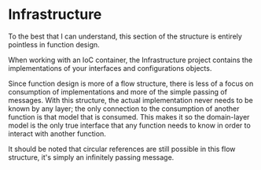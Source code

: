 # Infrastructure

To the best that I can understand, this section of the structure is entirely pointless in function design.

When working with an IoC container, the Infrastructure project contains the implementations of your interfaces and configurations objects.

Since function design is more of a flow structure, there is less of a focus on consumption of implementations and more of the simple passing of messages. With this structure, the actual implementation never needs to be known by any layer; the only connection to the consumption of another function is that model that is consumed.  This makes it so the domain-layer model is the only true interface that any function needs to know in order to interact with another function.

It should be noted that circular references are still possible in this flow structure, it's simply an infinitely passing message.